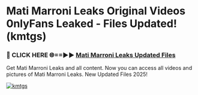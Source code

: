 # Mati Marroni Leaks Original Videos 0nlyFans Leaked - Files Updated! (kmtgs)

<h3>🔴 CLICK HERE 🌐==►► <a href="https://tinyurl.com/ms9xzufz" rel="nofollow">Mati Marroni Leaks Updated Files</a></h3>

Get Mati Marroni Leaks and all content. Now you can access all videos and pictures of Mati Marroni Leaks. New Updated Files 2025!

[![kmtgs](https://i.imgur.com/ppqm5kG.gif)](https://tinyurl.com/ms9xzufz)
